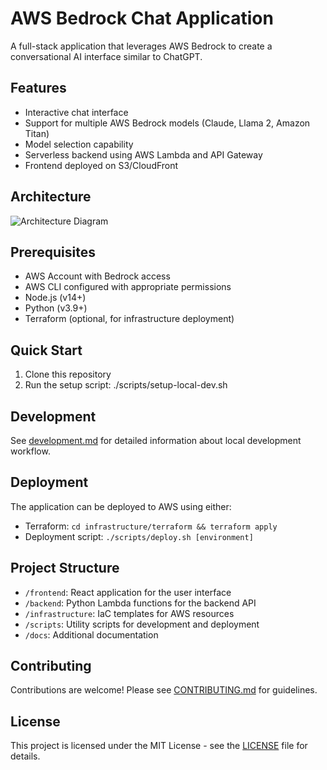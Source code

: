 # AWS Bedrock Chat Application

A full-stack application that leverages AWS Bedrock to create a conversational AI interface similar to ChatGPT.

## Features

- Interactive chat interface
- Support for multiple AWS Bedrock models (Claude, Llama 2, Amazon Titan)
- Model selection capability
- Serverless backend using AWS Lambda and API Gateway
- Frontend deployed on S3/CloudFront

## Architecture

![Architecture Diagram](architecture.png)

## Prerequisites

- AWS Account with Bedrock access
- AWS CLI configured with appropriate permissions
- Node.js (v14+)
- Python (v3.9+)
- Terraform (optional, for infrastructure deployment)

## Quick Start

1. Clone this repository
2. Run the setup script:
./scripts/setup-local-dev.sh

## Development

See [development.md](docs/development.md) for detailed information about local development workflow.

## Deployment

The application can be deployed to AWS using either:

- Terraform: `cd infrastructure/terraform && terraform apply`
- Deployment script: `./scripts/deploy.sh [environment]`

## Project Structure

- `/frontend`: React application for the user interface
- `/backend`: Python Lambda functions for the backend API
- `/infrastructure`: IaC templates for AWS resources
- `/scripts`: Utility scripts for development and deployment
- `/docs`: Additional documentation

## Contributing

Contributions are welcome! Please see [CONTRIBUTING.md](CONTRIBUTING.md) for guidelines.

## License

This project is licensed under the MIT License - see the [LICENSE](LICENSE) file for details.